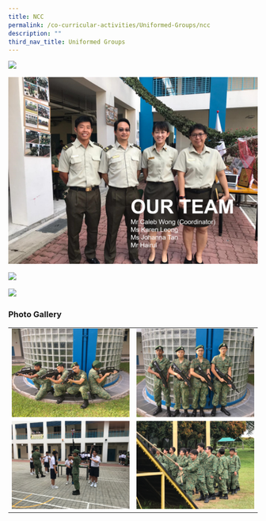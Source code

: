 ```yaml
---
title: NCC
permalink: /co-curricular-activities/Uniformed-Groups/ncc
description: ""
third_nav_title: Uniformed Groups
---
```

![](/images/ncc1.png)

![](/images/ncc2.png)

![](/images/ncc3.png)

![](/images/ncc4.png)

### Photo Gallery

<table>
<tbody>
  <tr>
    <td><img src="/images/ncc5.jpeg"></td>
    <td><img src="/images/ncc6.jpeg"></td>
  </tr>
  <tr>
    <td><img src="/images/ncc7.jpeg"></td>
    <td><img src="/images/ncc8.jpeg"></td>
  </tr>
</tbody>
</table>